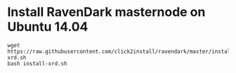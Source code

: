 
# Install RavenDark masternode on Ubuntu 14.04

```
wget https://raw.githubusercontent.com/click2install/ravendark/master/install-xrd.sh
bash install-xrd.sh
```